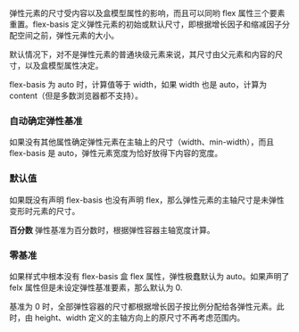 弹性元素的尺寸受内容以及盒模型属性的影响，而且可以同哟 flex 属性三个要素重置。flex-basis 定义弹性元素的初始或默认尺寸，即根据增长因子和缩减因子分配空间之前，弹性元素的大小。

默认情况下，对不是弹性元素的普通块级元素来说，其尺寸由父元素和内容的尺寸，以及盒模型属性决定。

flex-basis 为 auto 时，计算值等于 width，如果 width 也是 auto，计算为 content（但是多数浏览器都不支持）。

### 自动确定弹性基准

如果没有其他属性确定弹性元素在主轴上的尺寸（width、min-width），而且 flex-basis 是 auto，弹性元素宽度为恰好放得下内容的宽度。

### 默认值

如果既没有声明 flex-basis 也没有声明 flex，那么弹性元素的主轴尺寸是未弹性变形时元素的尺寸。

**百分数**
弹性基准为百分数时，根据弹性容器主轴宽度计算。

### 零基准

如果样式中根本没有 flex-basis 盒 flex 属性，弹性极蠢默认为 auto。如果声明了 felx 属性但是未设定弹性基准要素，那么默认为 0.

基准为 0 时，全部弹性容器的尺寸都根据增长因子按比例分配给各弹性元素。此时，由 height、width 定义的主轴方向上的原尺寸不再考虑范围内。
